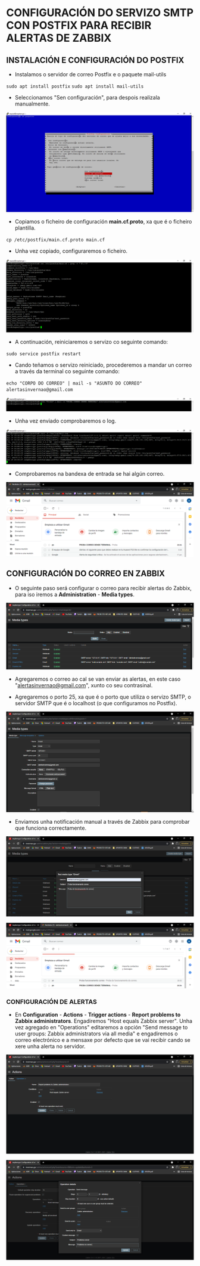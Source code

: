 # CONFIGURACIÓN DO SERVIZO SMTP CON POSTFIX PARA RECIBIR ALERTAS DE ZABBIX

## INSTALACIÓN E CONFIGURACIÓN DO POSTFIX


- Instalamos o servidor de correo Postfix e o paquete mail-utils

`sudo apt install postfix`
`sudo apt install mail-utils`

- Seleccionamos "Sen configuración", para despois realizala manualmente.  

![raspi_1](doc/img/imaxes-alertas/alertas1.png)

- Copiamos o ficheiro de configuración **main.cf.proto**, xa que é o ficheiro plantilla.

`cp /etc/postfix/main.cf.proto main.cf`

- Unha vez copiado, configuraremos o ficheiro.

![raspi_1](doc/img/imaxes-alertas/alertas3.png)

- A continuación, reiniciaremos o servizo co seguinte comando:

`sudo service postfix restart`

- Cando teñamos o servizo reiniciado, procederemos a mandar un correo a través da terminal co seguinte comando:

`echo "CORPO DO CORREO" | mail -s "ASUNTO DO CORREO" alertasinvernao@gmail.com`

![raspi_1](doc/img/imaxes-alertas/alertas4.png)

- Unha vez enviado comprobaremos o log.

![raspi_1](doc/img/imaxes-alertas/alertas4.1.png)

- Comprobaremos na bandexa de entrada se hai algún correo.

![raspi_1](doc/img/imaxes-alertas/alertas5.png)


## CONFIGURACIÓN DO CORREO EN ZABBIX

- O seguinte paso será configurar o correo para recibir alertas do Zabbix, para iso iremos a **Administration** - **Media types**.


![raspi_1](doc/img/imaxes-alertas/alertas6.png)


- Agregaremos o correo ao cal se van enviar as alertas, en este caso "alertasinvernao@gmail.com", xunto co seu contrasinal.

- Agregaremos o porto 25, xa que é o porto que utiliza o servizo SMTP, o servidor SMTP que é o localhost (o que configuramos no Postfix).

![raspi_1](doc/img/imaxes-alertas/alertas7.png)

- Enviamos unha notificación manual a través de Zabbix para comprobar que funciona correctamente.

![raspi_1](doc/img/imaxes-alertas/alertas9.png)

![raspi_1](doc/img/imaxes-alertas/alertas10.png)


### CONFIGURACIÓN DE ALERTAS

- En **Configuration** - **Actions** - **Trigger actions** - **Report problems to Zabbix administrators**. Engadiremos "Host equals Zabbix server". Unha vez agregado en "Operations" editaremos a opción "Send message to user groups: Zabbix administrators via all media" e engadiremos o correo electrónico e a mensaxe por defecto que se vai recibir cando se xere unha alerta no servidor.


![raspi_1](doc/img/imaxes-alertas/alertas7.1.png)

![raspi_1](doc/img/imaxes-alertas/alertas8.png)








